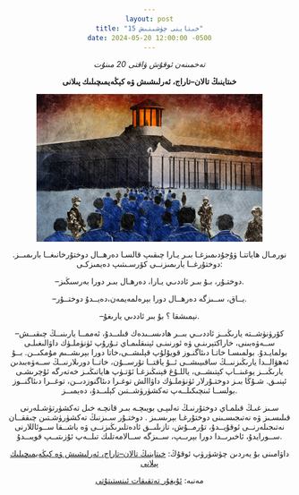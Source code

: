 ```yaml
---
layout: post
title: "خىتاينى چۈشىنىش 15"
date: 2024-05-20 12:00:00 -0500
---
```

_تەخمىنەن ئوقۇش ۋاقتى 20 مىنۇت_

**خىتاينىڭ تالان–تاراج، ئەرلىشىش ۋە كېڭەيمىچىلىك پىلانى**

<img src="https://raw.githubusercontent.com/UyCoder/paydilar/master/pics/KengeymichilHitaylar.png" style="display: block; margin-left: auto; margin-right: auto; width: 80%;">

نورمـال ھاياتتـا ۋۇجۇدىمىزغـا بىـر يـارا چىقىپ قالسـا دەرھــال دوختۇرخانىغــا بارىمىــز. دوختۇرغــا يارىمىزنــى كۆرسـىتىپ دەيمىزكـى:

–دوختـۇر، بـۇ بىـر ئاددىـي يـارا، دەرھـال بىـر دورا بەرسىڭىز.

–يــاق، ســىزگە دەرھــال دورا بېرەلمەيمەن،دەيــدۇ دوختــۇر.

–نېمىشقا ؟ بۇ بىر ئاددىي يارىغۇ.

–كۆرۈنۈشــتە يارىڭىــز ئاددىــي بىــر ھادىســىدەك قىلىــدۇ، ئەممــا يارىنىــڭ چىقىــش ســەۋەبىنى، خاراكتېرىنـى ۋە ئورنىنـى ئېنىقلىمـاي تـۇرۇپ ئۈنۈملـۈك داۋالىغىلـى بولمايـدۇ. بولمىسـا خاتـا دىئاگنـوز قويۇلۇپ قېلىشــى،خاتا دورا بېرىشــىم مۇمكىــن. بــۇ ئەھۋالــدا يارىڭىزنىــڭ ساقىيىشــى ئــۇ ياقتــا تۇرســۇن، خاتــا دورىلارنىــڭ ســەۋەبىدىن يارىڭىــز يوغىنــاپ كېتىشــى، ياللـۇغ قېنىڭىزغـا ئۆتـۈپ ھاياتىڭىـز خەتەرگە ئۇچرىشـى ئېنىـق. شـۇڭا بىـز دوختـۇرلار ئۈنۈملـۈك داۋاالش توغـرا دىئاگنوزدىــن، توغــرا دىئاگنــوز بولســا ئىنچىكىلــەپ تەكشۈرۈشــتىن كېلىــدۇ، دەيمىــز.

سـىز غىـڭ قىلمـاي دوختۇرنىـڭ تەلىپـى بويىچـە بىـر قانچـە خىل تەكشۈرتۈشـلەرنى قىلىسـىز ۋە نەتىجىسـىنى دوختۇرغـا بېرىسـىز . دوختـۇر سـىزنىڭ تەكشۈرۈشـتىن چىققــان نەتىجىلەرنــى ئوقۇيــدۇ، تۇرمــۇش، تازىلىــق ئادەتلىرىڭىزنــى ۋە باشــقا ســوئاللارنى ســورايدۇ، ئاخىرىــدا دورا بېرىــپ، ســىزگە ســالامەتلىك تىلــەپ ئۇزىتىــپ قويىــدۇ.


داۋامىنى بۇ يەردىن چۈشۈرۈپ ئوقۇڭ:
<a href="https://raw.githubusercontent.com/UyCoder/paydilar/master/hikmetler/jornal-3-2022-5-51.pdf">  خىتاينىڭ تالان–تاراج، ئەرلىشىش ۋە كېڭەيمىچىلىك پىلانى </a>

مەنبە:
<a href="https://www.uysi.org/ug/xitayning_talan-taraj_erlishish_we_kengeymichilik_pilani/">  ئۇيغۇر تەتقىقات ئىنستىتۇتى </a>





<style type="text/css" media="screen">
body {
text-align:center !important;
}
.container {
text-align: justify;
text-indent: 30px;
}
</style>